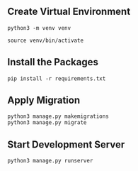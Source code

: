 ## Create Virtual Environment
```
python3 -m venv venv

source venv/bin/activate
```
## Install the Packages
```
pip install -r requirements.txt
```
## Apply Migration
```
python3 manage.py makemigrations
python3 manage.py migrate
```
## Start Development Server
```
python3 manage.py runserver
```